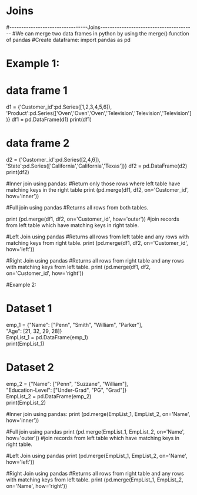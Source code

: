 # Joins

#---------------------------------Joins----------------------------------------
#We can merge two data frames in python by using the merge() function of pandas
#Create dataframe:
import pandas as pd

# Example 1:

# data frame 1
d1 = {'Customer_id':pd.Series([1,2,3,4,5,6]),
      'Product':pd.Series(['Oven','Oven','Oven','Television','Television','Television'])}
df1 = pd.DataFrame(d1)
print(df1)

# data frame 2
d2 = {'Customer_id':pd.Series([2,4,6]),
      'State':pd.Series(['California','California','Texas'])}
df2 = pd.DataFrame(d2)
print(df2)

#Inner join using pandas: 
#Return only those rows where left table have matching keys in the right table
print (pd.merge(df1, df2, on='Customer_id', how='inner'))

#Full join using pandas
#Returns all rows from both tables.

print (pd.merge(df1, df2, on='Customer_id', how='outer'))
#join records from left table which have matching keys in right table.

#Left Join using pandas
#Returns all rows from left table and any rows with matching keys from right table.
print (pd.merge(df1, df2, on='Customer_id', how='left'))

#Right Join using pandas
#Returns all rows from right table and any rows with matching keys from left table.
print (pd.merge(df1, df2, on='Customer_id', how='right'))

#Example 2:

# Dataset 1
emp_1 = {"Name": ["Penn", "Smith", "William", "Parker"],  
"Age": [21, 32, 29, 28]}  
EmpList_1 = pd.DataFrame(emp_1)  
print(EmpList_1)

# Dataset 2
emp_2 = {"Name": ["Penn", "Suzzane", "William"],  
"Education-Level": ["Under-Grad", "PG", "Grad"]}  
EmpList_2 = pd.DataFrame(emp_2)  
print(EmpList_2)

#Inner join using pandas: 
print (pd.merge(EmpList_1, EmpList_2, on='Name', how='inner'))

#Full join using pandas
print (pd.merge(EmpList_1, EmpList_2, on='Name', how='outer'))
#join records from left table which have matching keys in right table.

#Left Join using pandas
print (pd.merge(EmpList_1, EmpList_2, on='Name', how='left'))

#Right Join using pandas
#Returns all rows from right table and any rows with matching keys from left table.
print (pd.merge(EmpList_1, EmpList_2, on='Name', how='right'))

